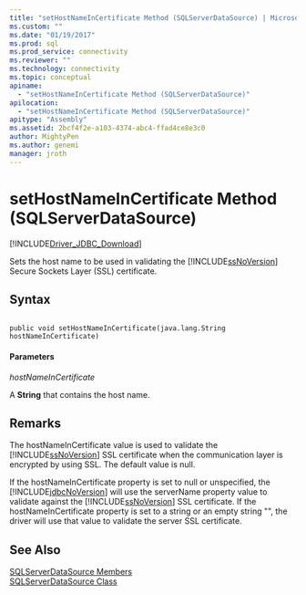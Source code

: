 ```yaml
---
title: "setHostNameInCertificate Method (SQLServerDataSource) | Microsoft Docs"
ms.custom: ""
ms.date: "01/19/2017"
ms.prod: sql
ms.prod_service: connectivity
ms.reviewer: ""
ms.technology: connectivity
ms.topic: conceptual
apiname: 
  - "setHostNameInCertificate Method (SQLServerDataSource)"
apilocation: 
  - "setHostNameInCertificate Method (SQLServerDataSource)"
apitype: "Assembly"
ms.assetid: 2bcf4f2e-a103-4374-abc4-ffad4ce8e3c0
author: MightyPen
ms.author: genemi
manager: jroth
---
```

# setHostNameInCertificate Method (SQLServerDataSource)
[!INCLUDE[Driver_JDBC_Download](../../../includes/driver_jdbc_download.md)]

  Sets the host name to be used in validating the [!INCLUDE[ssNoVersion](../../../includes/ssnoversion-md.md)] Secure Sockets Layer (SSL) certificate.  
  
## Syntax  
  
```  
  
public void setHostNameInCertificate(java.lang.String hostNameInCertificate)  
```  
  
#### Parameters  
 *hostNameInCertificate*  
  
 A **String** that contains the host name.  
  
## Remarks  
 The hostNameInCertificate value is used to validate the [!INCLUDE[ssNoVersion](../../../includes/ssnoversion-md.md)] SSL certificate when the communication layer is encrypted by using SSL. The default value is null.  
  
 If the hostNameInCertificate property is set to null or unspecified, the [!INCLUDE[jdbcNoVersion](../../../includes/jdbcnoversion_md.md)] will use the serverName property value to validate against the [!INCLUDE[ssNoVersion](../../../includes/ssnoversion-md.md)] SSL certificate. If the hostNameInCertificate property is set to a string or an empty string "", the driver will use that value to validate the server SSL certificate.  
  
## See Also  
 [SQLServerDataSource Members](../../../connect/jdbc/reference/sqlserverdatasource-members.md)   
 [SQLServerDataSource Class](../../../connect/jdbc/reference/sqlserverdatasource-class.md)  
  
  

